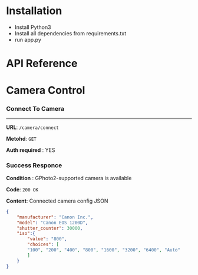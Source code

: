 # Installation

* Install Python3
* Install all dependencies from requirements.txt
* run app.py
# API Reference
# Camera Control
### Connect To Camera
***

**URL**: ``` /camera/connect ```

**Metohd**: `GET`

**Auth required** : YES

### Success Responce
**Condition** : GPhoto2-supported camera is available

**Code**: `200 OK`

**Content**: Connected camera config JSON

```json 
{
    "manufacturer": "Canon Inc.",
    "model": "Canon EOS 1200D",
    "shutter_counter": 30000,
    "iso":{
        "value": "800",
        "choices": [
        "100", "200", "400", "800", "1600", "3200", "6400", "Auto"
        ]
    }
}
```


